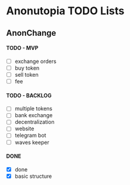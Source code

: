 # Anonutopia TODO Lists

## AnonChange

#### TODO - MVP

- [ ] exchange orders
- [ ] buy token
- [ ] sell token
- [ ] fee

#### TODO - BACKLOG

- [ ] multiple tokens
- [ ] bank exchange
- [ ] decentralization
- [ ] website
- [ ] telegram bot
- [ ] waves keeper

#### DONE

- [x] done
- [x] basic structure

